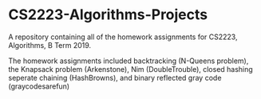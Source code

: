 # CS2223-Algorithms-Projects
A repository containing all of the homework assignments for CS2223, Algorithms, B Term 2019.

The homework assignments included backtracking (N-Queens problem), the Knapsack problem (Arkenstone), Nim (DoubleTrouble), closed hashing seperate chaining (HashBrowns), and binary reflected gray code (graycodesarefun)
